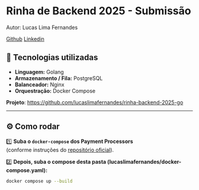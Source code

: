 # Rinha de Backend 2025 - Submissão

Autor: Lucas Lima Fernandes

[Github](https://github.com/lucaslimafernandes/)
[Linkedin](https://www.linkedin.com/in/lucaslimafernandes/)


## 🚀 Tecnologias utilizadas

- **Linguagem:** Golang
- **Armazenamento / Fila:** PostgreSQL
- **Balanceador:** Nginx  
- **Orquestração:** Docker Compose

**Projeto**: https://github.com/lucaslimafernandes/rinha-backend-2025-go

---

## ⚙️ Como rodar

1️⃣ **Suba o `docker-compose` dos Payment Processors**  
(conforme instruções do [repositório oficial](https://github.com/Rinha-de-Backend-Official/2025)).


2️⃣ **Depois, suba o compose desta pasta (lucaslimafernandes/docker-compose.yaml):**

```bash
docker compose up --build
```

